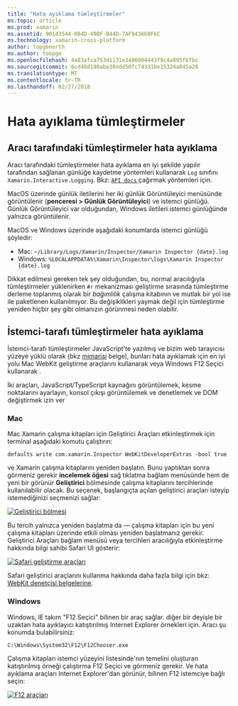 ```yaml
---
title: "Hata ayıklama tümleştirmeler"
ms.topic: article
ms.prod: xamarin
ms.assetid: 90143544-084D-49BF-B44D-7AF943668F6C
ms.technology: xamarin-cross-platform
author: topgenorth
ms.author: toopge
ms.openlocfilehash: 4a83afca753d1131e3486004443f9c4a895f6fbc
ms.sourcegitcommit: 6cd40d190abe38edd50fc74331be15324a845a28
ms.translationtype: MT
ms.contentlocale: tr-TR
ms.lasthandoff: 02/27/2018
---
```

# <a name="debugging-integrations"></a>Hata ayıklama tümleştirmeler

## <a name="debugging-agent-side-integrations"></a>Aracı tarafındaki tümleştirmeler hata ayıklama

Aracı tarafındaki tümleştirmeler hata ayıklama en iyi şekilde yapılır tarafından sağlanan günlüğe kaydetme yöntemleri kullanarak `Log` sınıfını `Xamarin.Interactive.Logging`. Bkz: [ `API docs` ](https://developer.xamarin.com/api/type/Xamarin.Interactive.Logging.Log/) çağırmak yöntemleri için.

MacOS üzerinde günlük iletilerini her iki günlük Görüntüleyici menüsünde görüntülenir (**penceresi > Günlük Görüntüleyici**) ve istemci günlüğü. Günlük Görüntüleyici var olduğundan, Windows iletileri istemci günlüğünde yalnızca görüntülenir.

MacOS ve Windows üzerinde aşağıdaki konumlarda istemci günlüğü şöyledir:

- Mac: `~/Library/Logs/Xamarin/Inspector/Xamarin Inspector {date}.log`
- Windows: `%LOCALAPPDATA%\Xamarin\Inspector\logs\Xamarin Inspector {date}.log`

Dikkat edilmesi gereken tek şey olduğundan, bu, normal aracılığıyla tümleştirmeler yüklenirken `#r` mekanizması geliştirme sırasında tümleştirme derleme toplanmış olarak bir _bağımlılık_ çalışma kitabının ve mutlak bir yol ise ile paketlenen kullanılmıyor. Bu değişiklikleri yaymak değil için tümleştirme yeniden hiçbir şey gibi olmanızın görünmesi neden olabilir.

## <a name="debugging-client-side-integrations"></a>İstemci-tarafı tümleştirmeler hata ayıklama

İstemci-tarafı tümleştirmeler JavaScript'te yazılmış ve bizim web tarayıcısı yüzeye yüklü olarak (bkz [mimarisi](~/tools/workbooks/sdk/architecture.md) belge), bunları hata ayıklamak için en iyi yolu Mac WebKit geliştirme araçlarını kullanarak veya Windows F12 Seçici kullanarak .

İki araçları, JavaScript/TypeScript kaynağını görüntülemek, kesme noktalarını ayarlayın, konsol çıkışı görüntülemek ve denetlemek ve DOM değiştirmek izin ver

### <a name="mac"></a>Mac

Mac Xamarin çalışma kitapları için Geliştirici Araçları etkinleştirmek için terminal aşağıdaki komutu çalıştırın:

```shell
defaults write com.xamarin.Inspector WebKitDeveloperExtras -bool true
```

ve Xamarin çalışma kitaplarını yeniden başlatın. Bunu yaptıktan sonra görmeniz gerekir **incelemek öğesi** sağ tıklatma bağlam menüsünde hem de yeni bir görünür **Geliştirici** bölmesinde çalışma kitaplarını tercihlerinde kullanılabilir olacak. Bu seçenek, başlangıçta açılan geliştirici araçları isteyip istemediğinizi seçmenizi sağlar:

[![Geliştirici bölmesi](debugging-images/developer-pane-small.png)](debugging-images/developer-pane.png)

Bu tercih yalnızca yeniden başlatma da — çalışma kitapları için bu yeni çalışma kitapları üzerinde etkili olması yeniden başlatmanız gerekir. Geliştirici Araçları bağlam menüsü veya tercihleri aracılığıyla etkinleştirme hakkında bilgi sahibi Safari UI gösterir:

[![Safari geliştirme araçları](debugging-images/mac-dev-tools.png)](debugging-images/mac-dev-tools.png)

Safari geliştirici araçlarını kullanma hakkında daha fazla bilgi için bkz: [WebKit denetçisi belgelerine][webkit-docs].

### <a name="windows"></a>Windows

Windows, IE takım "F12 Seçici" bilinen bir araç sağlar. diğer bir deyişle bir uzaktan hata ayıklayıcı katıştırılmış Internet Explorer örnekleri için. Aracı şu konumda bulabilirsiniz:

```shell
C:\Windows\System32\F12\F12Chooser.exe
```

Çalışma kitapları istemci yüzeyini listesinde'nın temelini oluşturan katıştırılmış örneği çalıştırma F12 Seçici ve görmeniz gerekir. Ve hata ayıklama araçları Internet Explorer'dan görünür, bilinen F12 istemciye bağlı seçin:

[![F12 araçları](debugging-images/windows-dev-tools.png)](debugging-images/windows-dev-tools.png)

[webkit-docs]: https://trac.webkit.org/wiki/WebInspector